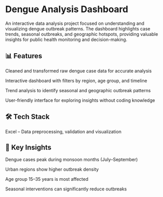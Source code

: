 # Dengue Analysis Dashboard

An interactive data analysis project focused on understanding and visualizing dengue outbreak patterns. The dashboard highlights case trends, seasonal outbreaks, and geographic hotspots, providing valuable insights for public health monitoring and decision-making.

## 📊 Features

Cleaned and transformed raw dengue case data for accurate analysis

Interactive dashboard with filters by region, age group, and timeline

Trend analysis to identify seasonal and geographic outbreak patterns

User-friendly interface for exploring insights without coding knowledge

## 🛠 Tech Stack

Excel – Data preprocessing, validation and visualization

## 📌 Key Insights

Dengue cases peak during monsoon months (July–September)

Urban regions show higher outbreak density

Age group 15–35 years is most affected

Seasonal interventions can significantly reduce outbreaks
